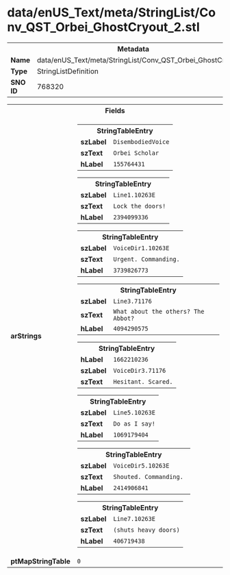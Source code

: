 <h1>data/enUS_Text/meta/StringList/Conv_QST_Orbei_GhostCryout_2.stl</h1><table><tr><th colspan="100%">Metadata</th></tr><tr><td><b>Name</b></td><td>data/enUS_Text/meta/StringList/Conv_QST_Orbei_GhostCryout_2.stl</td></tr><tr><td><b>Type</b></td><td>StringListDefinition</td></tr><tr><td><b>SNO ID</b></td><td>768320</td></tr></table>

<table><tr><th colspan="100%">Fields</th></tr><tr><td><b>arStrings</b></td><td><table><tr><th colspan="100%">StringTableEntry</th></tr><tr><td><b>szLabel</b></td><td><code>DisembodiedVoice</code></td></tr><tr><td><b>szText</b></td><td><code>Orbei Scholar</code></td></tr><tr><td><b>hLabel</b></td><td><code>155764431</code></td></tr></table>


<table><tr><th colspan="100%">StringTableEntry</th></tr><tr><td><b>szLabel</b></td><td><code>Line1.10263E</code></td></tr><tr><td><b>szText</b></td><td><code>Lock the doors!</code></td></tr><tr><td><b>hLabel</b></td><td><code>2394099336</code></td></tr></table>


<table><tr><th colspan="100%">StringTableEntry</th></tr><tr><td><b>szLabel</b></td><td><code>VoiceDir1.10263E</code></td></tr><tr><td><b>szText</b></td><td><code>Urgent. Commanding.</code></td></tr><tr><td><b>hLabel</b></td><td><code>3739826773</code></td></tr></table>


<table><tr><th colspan="100%">StringTableEntry</th></tr><tr><td><b>szLabel</b></td><td><code>Line3.71176</code></td></tr><tr><td><b>szText</b></td><td><code>What about the others? The Abbot?</code></td></tr><tr><td><b>hLabel</b></td><td><code>4094290575</code></td></tr></table>


<table><tr><th colspan="100%">StringTableEntry</th></tr><tr><td><b>hLabel</b></td><td><code>1662210236</code></td></tr><tr><td><b>szLabel</b></td><td><code>VoiceDir3.71176</code></td></tr><tr><td><b>szText</b></td><td><code>Hesitant. Scared.</code></td></tr></table>


<table><tr><th colspan="100%">StringTableEntry</th></tr><tr><td><b>szLabel</b></td><td><code>Line5.10263E</code></td></tr><tr><td><b>szText</b></td><td><code>Do as I say!</code></td></tr><tr><td><b>hLabel</b></td><td><code>1069179404</code></td></tr></table>


<table><tr><th colspan="100%">StringTableEntry</th></tr><tr><td><b>szLabel</b></td><td><code>VoiceDir5.10263E</code></td></tr><tr><td><b>szText</b></td><td><code>Shouted. Commanding. </code></td></tr><tr><td><b>hLabel</b></td><td><code>2414906841</code></td></tr></table>


<table><tr><th colspan="100%">StringTableEntry</th></tr><tr><td><b>szLabel</b></td><td><code>Line7.10263E</code></td></tr><tr><td><b>szText</b></td><td><code>(shuts heavy doors)</code></td></tr><tr><td><b>hLabel</b></td><td><code>406719438</code></td></tr></table>


</td></tr><tr><td><b>ptMapStringTable</b></td><td><code>0</code></td></tr></table>

